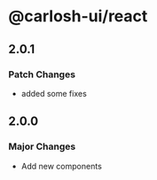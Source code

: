 # @carlosh-ui/react

## 2.0.1

### Patch Changes

- added some fixes

## 2.0.0

### Major Changes

- Add new components

